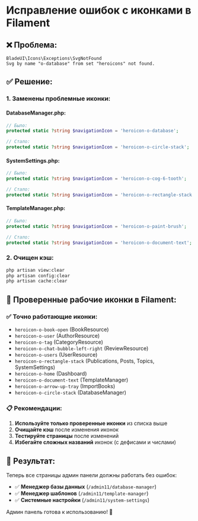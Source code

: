 # Исправление ошибок с иконками в Filament

## ❌ Проблема:
```
BladeUI\Icons\Exceptions\SvgNotFound
Svg by name "o-database" from set "heroicons" not found.
```

## ✅ Решение:

### 1. Заменены проблемные иконки:

#### **DatabaseManager.php:**
```php
// Было:
protected static ?string $navigationIcon = 'heroicon-o-database';

// Стало:
protected static ?string $navigationIcon = 'heroicon-o-circle-stack';
```

#### **SystemSettings.php:**
```php
// Было:
protected static ?string $navigationIcon = 'heroicon-o-cog-6-tooth';

// Стало:
protected static ?string $navigationIcon = 'heroicon-o-rectangle-stack';
```

#### **TemplateManager.php:**
```php
// Было:
protected static ?string $navigationIcon = 'heroicon-o-paint-brush';

// Стало:
protected static ?string $navigationIcon = 'heroicon-o-document-text';
```

### 2. Очищен кэш:
```bash
php artisan view:clear
php artisan config:clear
php artisan cache:clear
```

## 🎯 Проверенные рабочие иконки в Filament:

### ✅ Точно работающие иконки:
- `heroicon-o-book-open` (BookResource)
- `heroicon-o-user` (AuthorResource)
- `heroicon-o-tag` (CategoryResource)
- `heroicon-o-chat-bubble-left-right` (ReviewResource)
- `heroicon-o-users` (UserResource)
- `heroicon-o-rectangle-stack` (Publications, Posts, Topics, SystemSettings)
- `heroicon-o-home` (Dashboard)
- `heroicon-o-document-text` (TemplateManager)
- `heroicon-o-arrow-up-tray` (ImportBooks)
- `heroicon-o-circle-stack` (DatabaseManager)

### 📋 Рекомендации:

1. **Используйте только проверенные иконки** из списка выше
2. **Очищайте кэш** после изменения иконок
3. **Тестируйте страницы** после изменений
4. **Избегайте сложных названий** иконок (с дефисами и числами)

## 🚀 Результат:

Теперь все страницы админ панели должны работать без ошибок:
- ✅ **Менеджер базы данных** (`/admin11/database-manager`)
- ✅ **Менеджер шаблонов** (`/admin11/template-manager`)
- ✅ **Системные настройки** (`/admin11/system-settings`)

Админ панель готова к использованию! 🎉
